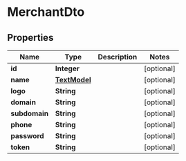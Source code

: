

# MerchantDto


## Properties

| Name | Type | Description | Notes |
|------------ | ------------- | ------------- | -------------|
|**id** | **Integer** |  |  [optional] |
|**name** | [**TextModel**](TextModel.md) |  |  [optional] |
|**logo** | **String** |  |  [optional] |
|**domain** | **String** |  |  [optional] |
|**subdomain** | **String** |  |  [optional] |
|**phone** | **String** |  |  [optional] |
|**password** | **String** |  |  [optional] |
|**token** | **String** |  |  [optional] |



